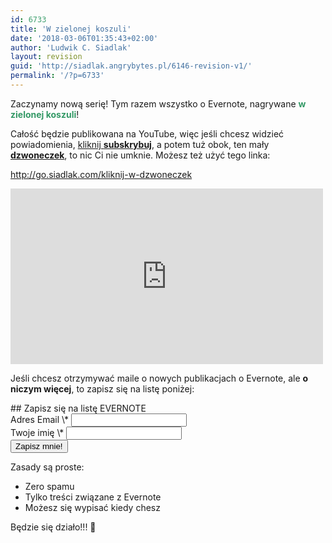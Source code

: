 ```yaml
---
id: 6733
title: 'W zielonej koszuli'
date: '2018-03-06T01:35:43+02:00'
author: 'Ludwik C. Siadlak'
layout: revision
guid: 'http://siadlak.angrybytes.pl/6146-revision-v1/'
permalink: '/?p=6733'
---
```


Zaczynamy nową serię! Tym razem wszystko o Evernote, nagrywane <span style="color: #339966;">**w zielonej koszuli**</span>!

Całość będzie publikowana na YouTube, więc jeśli chcesz widzieć powiadomienia, [kliknij **subskrybuj**](http://go.siadlak.com/kliknij-w-dzwoneczek), a potem tuż obok, ten mały **[dzwoneczek](http://go.siadlak.com/kliknij-w-dzwoneczek)**, to nic Ci nie umknie. Możesz też użyć tego linka:

<http://go.siadlak.com/kliknij-w-dzwoneczek>

<iframe allow="accelerometer; autoplay; clipboard-write; encrypted-media; gyroscope; picture-in-picture; web-share" allowfullscreen="" frameborder="0" height="281" loading="lazy" referrerpolicy="strict-origin-when-cross-origin" src="https://www.youtube.com/embed/2ffuh9mMUv4?feature=oembed" title="W ZIELONEJ KOSZULI (trailer serii o EVERNOTE, subskrybujesz?)" width="500"></iframe>

Jeśli chcesz otrzymywać maile o nowych publikacjach o Evernote, ale **o niczym więcej**, to zapisz się na listę poniżej:

<div id="mc_embed_signup"><form action="//siadlak.us1.list-manage.com/subscribe/post?u=9d3a7028ecd1393bb2c90bcfe&id=543ac15261" class="validate" id="mc-embedded-subscribe-form" method="post" name="mc-embedded-subscribe-form" novalidate="" target="_blank"><div id="mc_embed_signup_scroll">## Zapisz się na listę EVERNOTE

<div class="mc-field-group"><label for="mce-EMAIL">Adres Email <span class="asterisk">\*</span>  
</label>  
<input class="required email" id="mce-EMAIL" name="EMAIL" type="email" value=""></input></div><div class="mc-field-group"><label for="mce-FNAME">Twoje imię <span class="asterisk">\*</span>  
</label>  
<input class="required" id="mce-FNAME" name="FNAME" type="text" value=""></input></div><div class="clear" id="mce-responses"></div><div aria-hidden="true" style="position: absolute; left: -5000px;"><input name="b_9d3a7028ecd1393bb2c90bcfe_543ac15261" tabindex="-1" type="text" value=""></input></div><div class="clear"><input class="button" id="mc-embedded-subscribe" name="subscribe" type="submit" value="Zapisz mnie!"></input></div></div></form></div><script src="//s3.amazonaws.com/downloads.mailchimp.com/js/mc-validate.js" type="text/javascript"></script><script type="text/javascript">(function($) {window.fnames = new Array(); window.ftypes = new Array();fnames[0]='EMAIL';ftypes[0]='email';fnames[2]='FNAME';ftypes[2]='text';}(jQuery));var $mcj = jQuery.noConflict(true);</script>

Zasady są proste:

- Zero spamu
- Tylko treści związane z Evernote
- Możesz się wypisać kiedy chesz

Będzie się działo!!! 🙂